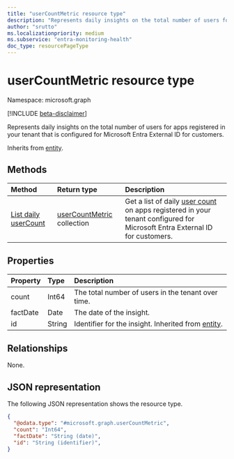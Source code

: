 ```yaml
---
title: "userCountMetric resource type"
description: "Represents daily insights on the total number of users for apps registered in your tenant that is configured for Microsoft Entra External ID for customers."
author: "srutto"
ms.localizationpriority: medium
ms.subservice: "entra-monitoring-health"
doc_type: resourcePageType
---
```


# userCountMetric resource type

Namespace: microsoft.graph

[!INCLUDE [beta-disclaimer](../../includes/beta-disclaimer.md)]

Represents daily insights on the total number of users for apps registered in your tenant that is configured for Microsoft Entra External ID for customers.

Inherits from [entity](../resources/entity.md).

## Methods
|Method|Return type|Description|
|:---|:---|:---|
|[List daily userCount](../api/dailyuserinsightmetricsroot-list-usercount.md)| [userCountMetric](../resources/usercountmetric.md) collection|Get a list of daily [user count](../resources/usercountmetric.md) on apps registered in your tenant configured for Microsoft Entra External ID for customers.|

## Properties
|Property|Type|Description|
|:---|:---|:---|
|count|Int64| The total number of users in the tenant over time.|
|factDate|Date| The date of the insight.|
|id|String| Identifier for the insight. Inherited from [entity](../resources/entity.md).|

## Relationships
None.

## JSON representation
The following JSON representation shows the resource type.
<!-- {
  "blockType": "resource",
  "keyProperty": "id",
  "@odata.type": "microsoft.graph.userCountMetric",
  "openType": false
}
-->
``` json
{
  "@odata.type": "#microsoft.graph.userCountMetric",
  "count": "Int64",
  "factDate": "String (date)",
  "id": "String (identifier)",
}
```
